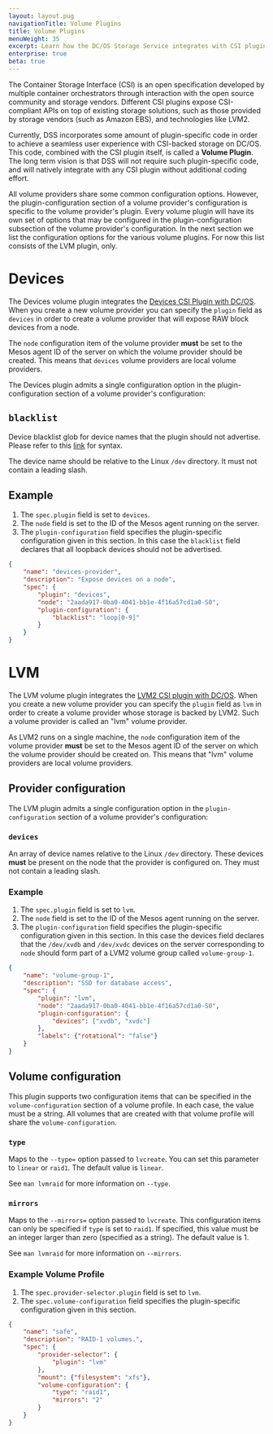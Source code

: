```yaml
---
layout: layout.pug
navigationTitle: Volume Plugins
title: Volume Plugins
menuWeight: 35
excerpt: Learn how the DC/OS Storage Service integrates with CSI plugins in order to support multiple storage provisioning back-ends
enterprise: true
beta: true
---
```


The Container Storage Interface (CSI) is an open specification developed by multiple container orchestrators through interaction with the open source community and storage vendors.
Different CSI plugins expose CSI-compliant APIs on top of existing storage solutions, such as those provided by storage vendors (such as Amazon EBS), and technologies like LVM2.

Currently, DSS incorporates some amount of plugin-specific code in order to achieve a seamless user experience with CSI-backed storage on DC/OS.
This code, combined with the CSI plugin itself, is called a **Volume Plugin**.
The long term vision is that DSS will not require such plugin-specific code, and will natively integrate with any CSI plugin without additional coding effort.

All volume providers share some common configuration options.
However, the plugin-configuration section of a volume provider's configuration is specific to the volume provider's plugin.
Every volume plugin will have its own set of options that may be configured in the plugin-configuration subsection of the volume provider's configuration.
In the next section we list the configuration options for the various volume plugins.
For now this list consists of the LVM plugin, only.

# Devices

The Devices volume plugin integrates the [Devices CSI Plugin with DC/OS](https://github.com/mesosphere/csidevices).
When you create a new volume provider you can specify the `plugin` field as `devices` in order to create a volume provider that will expose RAW block devices from a node.

The `node` configuration item of the volume provider **must** be set to the Mesos agent ID of the server on which the volume provider should be created. This means that `devices` volume providers are local volume providers.

The Devices plugin admits a single configuration option in the plugin-configuration section of a volume provider's configuration:

## `blacklist`

Device blacklist glob for device names that the plugin should not advertise. Please refer to this [link](https://github.com/gobwas/glob) for syntax.

The device name should be relative to the Linux `/dev` directory. It must not contain a leading slash.

## Example

1. The `spec.plugin` field is set to `devices`.
1. The `node` field is set to the ID of the Mesos agent running on the server.
3. The `plugin-configuration` field specifies the plugin-specific configuration given in this section.
In this case the `blacklist` field declares that all loopback devices should not be advertised.

```json
{
    "name": "devices-provider",
    "description": "Expose devices on a node",
    "spec": {
        "plugin": "devices",
        "node": "2aada917-0ba0-4041-bb1e-4f16a57cd1a0-S0",
        "plugin-configuration": {
            "blacklist": "loop[0-9]"
        }
    }
}
```

# LVM

The LVM volume plugin integrates the [LVM2 CSI plugin with DC/OS](https://github.com/mesosphere/csilvm).
When you create a new volume provider you can specify the `plugin` field as `lvm` in order to create a volume provider whose storage is backed by LVM2. Such a volume provider is called an "lvm" volume provider.

As LVM2 runs on a single machine, the `node` configuration item of the volume provider **must** be set to the Mesos agent ID of the server on which the volume provider should be created on. This means that "lvm" volume providers are local volume providers.

## Provider configuration

The LVM plugin admits a single configuration option in the `plugin-configuration` section of a volume provider's configuration:

### `devices`

An array of device names relative to the Linux `/dev` directory. These devices **must** be present on the node that the provider is configured on. They must not contain a leading slash.

### Example

1. The `spec.plugin` field is set to `lvm`.
2. The `node` field is set to the ID of the Mesos agent running on the server.
3. The `plugin-configuration` field specifies the plugin-specific configuration given in this section.
In this case the devices field declares that the `/dev/xvdb` and `/dev/xvdc` devices on the server corresponding to `node` should form part of a LVM2 volume group called `volume-group-1`.

```json
{
    "name": "volume-group-1",
    "description": "SSD for database access",
    "spec": {
        "plugin": "lvm",
        "node": "2aada917-0ba0-4041-bb1e-4f16a57cd1a0-S0",
        "plugin-configuration": {
            "devices": ["xvdb", "xvdc"]
        },
        "labels": {"rotational": "false"}
    }
}
```

## Volume configuration

This plugin supports two configuration items that can be specified in the `volume-configuration` section of a volume profile. In each case, the value must be a string. All volumes that are created with that volume profile will share the `volume-configuration`.

### `type`

Maps to the `--type=` option passed to `lvcreate`. You can set this parameter to `linear` or `raid1`. The default value is `linear`.

See `man lvmraid` for more information on `--type`.

### `mirrors`

Maps to the `--mirrors=` option passed to `lvcreate`. This configuration items can only be specified if `type` is set to `raid1`. If specified, this value must be an integer larger than zero (specified as a string). The default value is 1.

See `man lvmraid` for more information on `--mirrors`.

### Example Volume Profile

1. The `spec.provider-selector.plugin` field is set to `lvm`.
2. The `spec.volume-configuration` field specifies the plugin-specific configuration given in this section.

```json
{
    "name": "safe",
    "description": "RAID-1 volumes.",
    "spec": {
        "provider-selector": {
            "plugin": "lvm"
        },
        "mount": {"filesystem": "xfs"},
        "volume-configuration": {
            "type": "raid1",
            "mirrors": "2"
        }
    }
}
```
